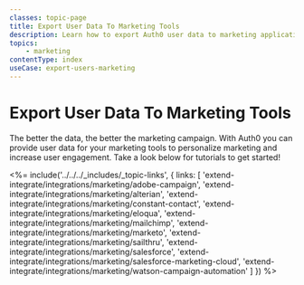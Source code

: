 ```yaml
---
classes: topic-page
title: Export User Data To Marketing Tools
description: Learn how to export Auth0 user data to marketing applications and services.
topics:
    - marketing
contentType: index
useCase: export-users-marketing
---
```

<!-- markdownlint-disable MD041 MD002 MD026 -->
<div class="topic-page-header">
  <div data-name="example" class="topic-page-badge"></div>
  <h1>Export User Data To Marketing Tools</h1>
  <p>
    The better the data, the better the marketing campaign. With Auth0 you can provide user data for your marketing tools to personalize marketing and increase user engagement. Take a look below for tutorials to get started!
  </p>
</div>

<%= include('../../../_includes/_topic-links', { links: [
  'extend-integrate/integrations/marketing/adobe-campaign',
  'extend-integrate/integrations/marketing/alterian',
  'extend-integrate/integrations/marketing/constant-contact',
  'extend-integrate/integrations/marketing/eloqua',
  'extend-integrate/integrations/marketing/mailchimp',
  'extend-integrate/integrations/marketing/marketo',
  'extend-integrate/integrations/marketing/sailthru',
  'extend-integrate/integrations/marketing/salesforce',
  'extend-integrate/integrations/marketing/salesforce-marketing-cloud',
  'extend-integrate/integrations/marketing/watson-campaign-automation'
] }) %>